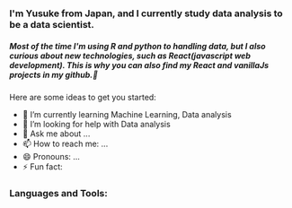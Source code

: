 ### I'm Yusuke from Japan, and I currently study data analysis to be a data scientist. 

##### Most of the time I'm using R and python to handling data, but I also curious about new technologies, such as React(javascript web development). This is why you can also find my React and vanillaJs projects in my github.👋


Here are some ideas to get you started:


- 🌱 I’m currently learning Machine Learning, Data analysis
- 🤔 I’m looking for help with Data analysis
- 💬 Ask me about ...
- 📫 How to reach me: ...
- 😄 Pronouns: ...
- ⚡ Fun fact: 

### Languages and Tools:


<br />
<br />
